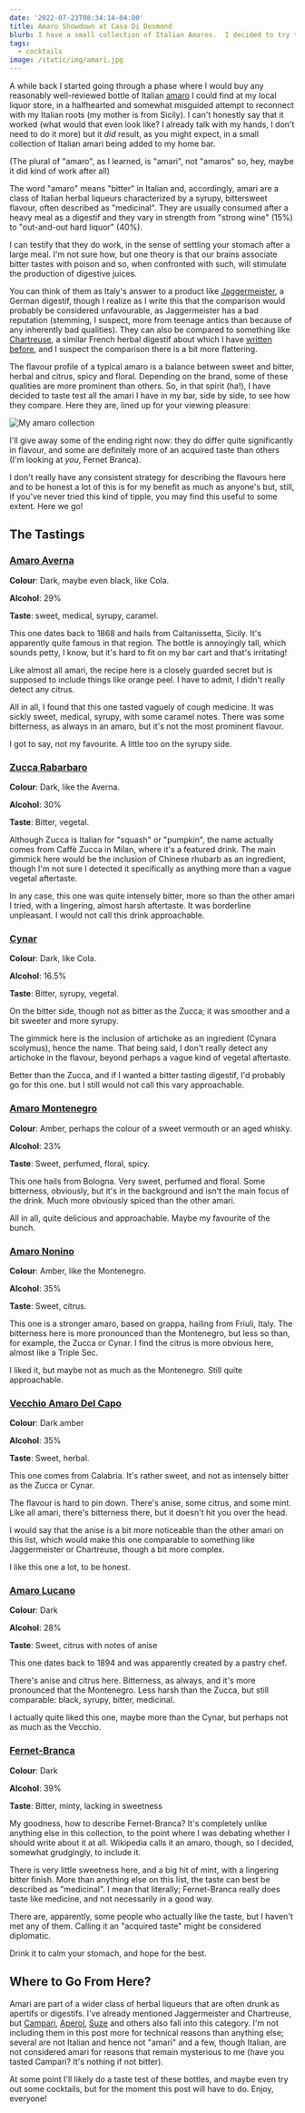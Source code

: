 ```yaml
---
date: '2022-07-23T08:34:14-04:00'
title: Amaro Showdown at Casa Di Desmond
blurb: I have a small collection of Italian Amaros.  I decided to try them all
tags:
  - cocktails
image: /static/img/amari.jpg
---
```


A while back I started going through a phase where I would buy any
reasonably well-reviewed bottle of Italian [amaro][1] I could find at my
local liquor store, in a halfhearted and somewhat misguided attempt to
reconnect with my Italian roots (my mother is from Sicily).  I can't
honestly say that it worked (what would that even look like?  I already talk
with my hands, I don't need to do it more) but it *did* result, as you might
expect, in a small collection of Italian amari being added to my home bar.

(The plural of "amaro", as I learned, is "amari", not "amaros" so, hey,
maybe it did kind of work after all)

The word "amaro" means "bitter" in Italian and, accordingly, amari are a
class of Italian herbal liqueurs characterized by a syrupy, bittersweet
flavour, often described as "medicinal".  They are usually consumed after a
heavy meal as a digestif and they vary in strength from "strong wine" (15%)
to "out-and-out hard liquor" (40%).

I can testify that they do work, in the sense of settling your stomach after
a large meal.  I'm not sure how, but one theory is that our brains associate
bitter tastes with poison and so, when confronted with such, will stimulate
the production of digestive juices.

You can think of them as Italy's answer to a product like
[Jaggermeister][2], a German digestif, though I realize as I write this that
the comparison would probably be considered unfavourable, as Jaggermeister
has a bad reputation (stemming, I suspect, more from teenage antics than
because of any inherently bad qualities).  They can also be compared to
something like [Chartreuse][3], a similar French herbal digestif about which
I have [written before][4], and I suspect the comparison there is a bit more
flattering.

The flavour profile of a typical amaro is a balance between sweet and
bitter, herbal and citrus, spicy and floral.  Depending on the brand, some
of these qualities are more prominent than others.  So, in that spirit
(ha!), I have decided to taste test all the amari I have in my bar, side by
side, to see how they compare.  Here they are, lined up for your viewing
pleasure:

<img src="/static/img/amari.jpg"
     alt="My amaro collection"
     class="u-featured entry__photo image"/>

I'll give away some of the ending right now: they do differ quite
significantly in flavour, and some are definitely more of an acquired taste
than others (I'm looking at *you*, Fernet Branca).

I don't really have any consistent strategy for describing the flavours here
and to be honest a lot of this is for my benefit as much as anyone's but,
still, if you've never tried this kind of tipple, you may find this
useful to some extent.  Here we go!

## The Tastings

### [Amaro Averna][5]

**Colour**: Dark, maybe even black, like Cola.

**Alcohol**: 29%

**Taste**: sweet, medical, syrupy, caramel.

This one dates back to 1868 and hails from Caltanissetta, Sicily.  It's
apparently quite famous in that region.  The bottle is annoyingly tall,
which sounds petty, I know, but it's hard to fit on my bar cart and that's
irritating!

Like almost all amari, the recipe here is a closely guarded secret but is
supposed to include things like orange peel.  I have to admit, I didn't
really detect any citrus.

All in all, I found that this one tasted vaguely of cough medicine.  It was
sickly sweet, medical, syrupy, with some caramel notes.  There was some
bitterness, as always in an amaro, but it's not the most prominent flavour.

I got to say, not my favourite.  A little too on the syrupy side.

### [Zucca Rabarbaro][6]

**Colour**: Dark, like the Averna.

**Alcohol**: 30%

**Taste**: Bitter, vegetal.

Although Zucca is Italian for "squash" or "pumpkin", the name actually comes
from Caffè Zucca in Milan, where it's a featured drink.  The main gimmick
here would be the inclusion of Chinese rhubarb as an ingredient, though I'm
not sure I detected it specifically as anything more than a vague vegetal
aftertaste.
 
In any case, this one was quite intensely bitter, more so than the other
amari I tried, with a lingering, almost harsh aftertaste.  It was borderline
unpleasant.  I would not call this drink approachable.

### [Cynar][7]

**Colour**: Dark, like Cola.

**Alcohol**: 16.5%

**Taste**: Bitter, syrupy, vegetal.

On the bitter side, though not as bitter as the Zucca; it was smoother and a
bit sweeter and more syrupy.

The gimmick here is the inclusion of artichoke as an ingredient (Cynara
scolymus), hence the name.  That being said, I don't really detect any
artichoke in the flavour, beyond perhaps a vague kind of vegetal aftertaste.

Better than the Zucca, and if I wanted a bitter tasting digestif, I'd
probably go for this one. but I still would not call this vary approachable.

### [Amaro Montenegro][8]

**Colour**: Amber, perhaps the colour of a sweet vermouth or an aged whisky.

**Alcohol**: 23%

**Taste**: Sweet, perfumed, floral, spicy.

This one hails from Bologna. Very sweet, perfumed and floral.  Some
bitterness, obviously, but it's in the background and isn't the main focus
of the drink.  Much more obviously spiced than the other amari.

All in all, quite delicious and approachable.  Maybe my favourite of the
bunch.

### [Amaro Nonino][9]

**Colour**: Amber, like the Montenegro.

**Alcohol**: 35%

**Taste**: Sweet, citrus.

This one is a stronger amaro, based on grappa, hailing from Friuli, Italy.
The bitterness here is more pronounced than the Montenegro, but less so
than, for example, the Zucca or Cynar.  I find the citrus is more obvious
here, almost like a Triple Sec.

I liked it, but maybe not as much as the Montenegro.  Still quite
approachable.

### [Vecchio Amaro Del Capo][10]

**Colour**: Dark amber

**Alcohol**: 35%

**Taste**: Sweet, herbal.

This one comes from Calabria.  It's rather sweet, and not as intensely
bitter as the Zucca or Cynar.

The flavour is hard to pin down.  There's anise, some citrus, and some mint.
Like all amari, there's bitterness there, but it doesn't hit you over the
head.

I would say that the anise is a bit more noticeable than the other amari on
this list, which would make this one comparable to something like
Jaggermeister or Chartreuse, though a bit more complex.

I like this one a lot, to be honest.

### [Amaro Lucano][11]

**Colour**: Dark

**Alcohol**: 28%

**Taste**: Sweet, citrus with notes of anise

This one dates back to 1894 and was apparently created by a pastry chef.

There's anise and citrus here.  Bitterness, as always, and it's more
pronounced that the Montenegro.  Less harsh than the Zucca, but still
comparable: black, syrupy, bitter, medicinal.

I actually quite liked this one, maybe more than the Cynar, but perhaps not
as much as the Vecchio.

### [Fernet-Branca][12]

**Colour**: Dark

**Alcohol**: 39%

**Taste**:  Bitter, minty, lacking in sweetness

My goodness, how to describe Fernet-Branca?  It's completely unlike anything
else in this collection, to the point where I was debating whether I should
write about it at all.  Wikipedia calls it an amaro, though, so I decided,
somewhat grudgingly, to include it.

There is very little sweetness here, and a big hit of mint, with a lingering
bitter finish.  More than anything else on this list, the taste can best be
described as "medicinal".  I mean that literally; Fernet-Branca really does
taste like medicine, and not necessarily in a good way.

There are, apparently, some people who actually like the taste, but I
haven't met any of them.  Calling it an "acquired taste" might be
considered diplomatic.

Drink it to calm your stomach, and hope for the best.

## Where to Go From Here?

Amari are part of a wider class of herbal liqueurs that are often drunk as
apertifs or digestifs.  I've already mentioned Jaggermeister and Chartreuse,
but [Campari][13], [Aperol][14], [Suze][15] and others also fall into this
category.  I'm not including them in this post more for technical reasons
than anything else; several are not Italian and hence not "amari" and a few,
though Italian, are not considered amari for reasons that remain mysterious
to me (have you tasted Campari?  It's nothing if not bitter).

At some point I'll likely do a taste test of these bottles, and maybe even
try out some cocktails, but for the moment this post will have to do.
Enjoy, everyone!

[1]: https://en.wikipedia.org/wiki/Amaro_(liqueur)
[2]: https://en.wikipedia.org/wiki/J%C3%A4germeister
[3]: https://en.wikipedia.org/wiki/Chartreuse_(liqueur)
[4]: /2016/12/31/chartreuse
[5]: https://en.wikipedia.org/wiki/Amaro_Averna
[6]: https://en.wikipedia.org/wiki/Zucca_(aperitif)
[7]: https://en.wikipedia.org/wiki/Cynar
[8]: https://en.wikipedia.org/wiki/Amaro_Montenegro
[9]: https://www.saq.com/en/10999073
[10]: https://www.vecchioamarodelcapo.com/en/
[11]: https://en.wikipedia.org/wiki/Amaro_Lucano
[12]: https://en.wikipedia.org/wiki/Fernet-Branca
[13]: https://en.wikipedia.org/wiki/Campari
[14]: https://en.wikipedia.org/wiki/Aperol
[15]: https://en.wikipedia.org/wiki/Suze_(drink)

